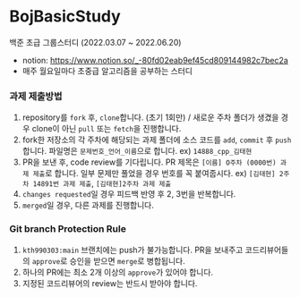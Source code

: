 # BojBasicStudy
백준 초급 그룹스터디 (2022.03.07 ~ 2022.06.20) 
- notion: https://www.notion.so/_-80fd02eab9ef45cd809144982c7bec2a
- 매주 월요일마다 초중급 알고리즘을 공부하는 스터디

### 과제 제출방법
1. repository를 `fork` 후, `clone`합니다. (초기 1회만) / 새로운 주차 폴더가 생겼을 경우 clone이 아닌 `pull` 또는 `fetch`을 진행합니다. 
2. fork한 저장소의 각 주차에 해당되는 과제 폴더에 소스 코드를 `add`, `commit` 후 `push` 합니다. 파일명은 `문제번호_언어_이름`으로 합니다. ex) `14888_cpp_김태현`
3. PR을 보낸 후, code review를 기다립니다. PR 제목은 `[이름] O주차 (0000번) 과제 제출`로 합니다. 일부 문제만 풀었을 경우 번호를 꼭 붙여줍시다. ex) `[김태현] 2주차 14891번 과제 제출`, `[김태현]2주차 과제 제출`
4. `changes requested`일 경우 피드백 반영 후 2, 3번을 반복합니다.
5. `merged`일 경우, 다른 과제를 진행합니다.

### Git branch Protection Rule
1. `kth990303:main` 브랜치에는 push가 불가능합니다. PR을 보내주고 코드리뷰어들의 `approve`로 승인을 받으면 `merge`로 병합됩니다.
2. 하나의 PR에는 최소 2개 이상의 `approve`가 있어야 합니다.
3. 지정된 코드리뷰어의 review는 반드시 받아야 합니다.
